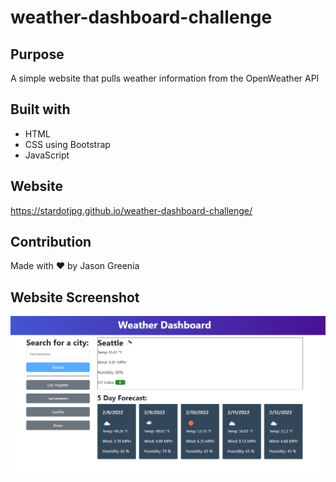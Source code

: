 # weather-dashboard-challenge

## Purpose
A simple website that pulls weather information from the OpenWeather API

## Built with
* HTML
* CSS using Bootstrap
* JavaScript

## Website
https://stardotjpg.github.io/weather-dashboard-challenge/

## Contribution
Made with ❤️ by Jason Greenia

## Website Screenshot
![Website Screenshot](/assets/img/screenshot.png?raw=true)

